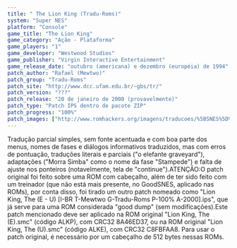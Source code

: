 ```yaml
---
title: " The Lion King (Tradu-Roms)"
system: "Super NES"
platform: "Console"
game_title: "The Lion King"
game_category: "Ação - Plataforma"
game_players: "1"
game_developer: "Westwood Studios"
game_publisher: "Virgin Interactive Entertainment"
game_release_date: "outubro (americana) e dezembro (européia) de 1994"
patch_author: "Rafael (Mewtwo)"
patch_group: "Tradu-Roms"
patch_site: "http://www.dcc.ufam.edu.br/~gbs/tr/"
patch_version: "???"
patch_release: "20 de janeiro de 2000 (provavelmente)"
patch_type: "Patch IPS dentro de pacote ZIP"
patch_progress: "100%"
patch_images: ["http://www.romhackers.org/imagens/traducoes/%5BSNES%5D%20The%20Lion%20King%20-%20Tradu-Roms%20-%201.png","http://www.romhackers.org/imagens/traducoes/%5BSNES%5D%20The%20Lion%20King%20-%20Tradu-Roms%20-%202.png","http://www.romhackers.org/imagens/traducoes/%5BSNES%5D%20The%20Lion%20King%20-%20Tradu-Roms%20-%203.png"]
---
```

Tradução parcial simples, sem fonte acentuada e com boa parte dos menus, nomes de fases e diálogos informativos traduzidos, mas com erros de pontuação, traduções literais e parciais ("o elefante graveyard"), adaptações ("Morra Simba" como o nome da fase "Stampede") e falta de ajuste nos ponteiros (notavelmente, tela de "continue").ATENÇÃO:O patch original foi feito sobre uma ROM com cabeçalho, além de ter sido feito com um treinador (que não está mais presente, no GoodSNES, aplicado nas ROMs), por conta disso, foi tirado um outro patch nomeado como "Lion King, The (E - U) [I-BR T-Mewtwo G-Tradu-Roms P-100% A-2000].ips", que já serve para uma ROM considerada "good dump" (sem modificações).Este patch mencionado deve ser aplicado na ROM original "Lion King, The (E).smc" (código ALKP), com CRC32 8A46ED37, ou na ROM original "Lion King, The (U).smc" (código ALKE), com CRC32 C8FBFAA8. Para usar o patch original, é necessário por um cabeçalho de 512 bytes nessas ROMs.